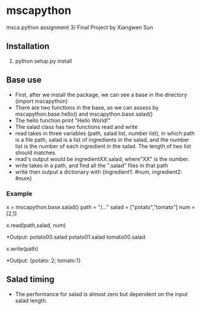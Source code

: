 # mscapython
msca python assignment 3/ Final Project 
by Xiangwen Sun

## Installation

1. python setup.py install

## Base use

* First, after we install the package, we can see a base in the directory (import mscapython)
* There are two functions in the base, as we can assess by mscapython.base.hello() and mscapython.base.salad()
* The hello function print "Hello World!"
* The salad class has two functions read and write
* read takes in three variables (path, salad list, number list), in which path is a file path, salad is a list of ingredients in the salad, and the number list is the number of each ingredient in the salad. The length of two list should matches. 
* read's output would be ingredientXX.salad, where"XX" is the number. 
* write takes in a path, and find all the ".salad" files in that path
* write then output a dictionary with {ingredient1: #num, ingredient2: #num}


### Example 
x = mscapython.base.salad()
path = "/..."
salad = ["potato","tomato"]
num =[2,1]

x.read(path,salad, num)

*Output:
potato00.salad
potato01.salad
tomato00.salad

x.write(path)

*Output:
{potato: 2;
tomato:1}

## Salad timing

* The performance for salad is almost zero but dependent on the input salad length. 
